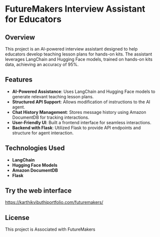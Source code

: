 # FutureMakers Interview Assistant for Educators  

## Overview  
This project is an AI-powered interview assistant designed to help educators develop teaching lesson plans for hands-on kits. The assistant leverages LangChain and Hugging Face models, trained on hands-on kits data, achieving an accuracy of 95%.  

## Features  
- **AI-Powered Assistance**: Uses LangChain and Hugging Face models to generate relevant teaching lesson plans.  
- **Structured API Support**: Allows modification of instructions to the AI agent.  
- **Chat History Management**: Stores message history using Amazon DocumentDB for tracking interactions.  
- **User-Friendly UI**: Built a frontend interface for seamless interactions.  
- **Backend with Flask**: Utilized Flask to provide API endpoints and structure for agent interaction.  

## Technologies Used  
- **LangChain**  
- **Hugging Face Models**  
- **Amazon DocumentDB**  
- **Flask**   

## Try the web interface
https://karthikvibuthiportfolio.com/futuremakers/
## License  
This project is Associated with FutureMakers 





